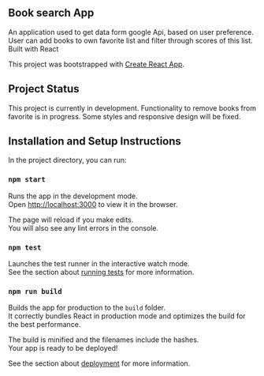 ## Book search App

An application used to get data form google Api, based on user preference. User can add books to own favorite list and filter through scores of this list.
Built with React

This project was bootstrapped with [Create React App](https://github.com/facebook/create-react-app).

## Project Status

This project is currently in development. Functionality to remove books from favorite is in progress. Some styles and responsive design will be fixed. 

## Installation and Setup Instructions

In the project directory, you can run:

### `npm start`

Runs the app in the development mode.<br />
Open [http://localhost:3000](http://localhost:3000) to view it in the browser.

The page will reload if you make edits.<br />
You will also see any lint errors in the console.

### `npm test`

Launches the test runner in the interactive watch mode.<br />
See the section about [running tests](https://facebook.github.io/create-react-app/docs/running-tests) for more information.

### `npm run build`

Builds the app for production to the `build` folder.<br />
It correctly bundles React in production mode and optimizes the build for the best performance.

The build is minified and the filenames include the hashes.<br />
Your app is ready to be deployed!

See the section about [deployment](https://facebook.github.io/create-react-app/docs/deployment) for more information.


